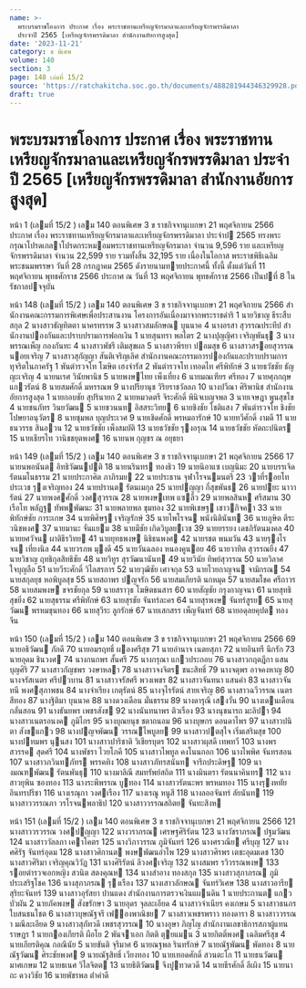 ```yaml
---
name: >-
  พระบรมราชโองการ ประกาศ เรื่อง พระราชทานเหรียญจักรมาลาและเหรียญจักรพรรดิมาลา
  ประจำปี 2565 [เหรียญจักรพรรดิมาลา สำนักงานอัยการสูงสุด]
date: '2023-11-21'
category: ข พิเศษ
volume: 140
section: 3
page: 148 เล่มที่ 15/2
source: 'https://ratchakitcha.soc.go.th/documents/488281944346329928.pdf'
draft: true
---
```


# พระบรมราชโองการ ประกาศ เรื่อง พระราชทานเหรียญจักรมาลาและเหรียญจักรพรรดิมาลา ประจำปี 2565 [เหรียญจักรพรรดิมาลา สำนักงานอัยการสูงสุด]

หน้า 1 (เลมที่ 15/2 ) เลม 140 ตอนพิเศษ 3 ข ราชกิจจานุเบกษา 21 พฤศจิกายน 2566 ประกาศ เรื่อง พระราชทานเหรียญจักรมาลาและเหรียญจักรพรรดิมาลา ประจําป 2565 ทรงพระกรุณาโปรดเกลาโปรดกระหมอมพระราชทานเหรียญจักรมาลา จํานวน 9,596 ราย และเหรียญจักรพรรดิมาลา จํานวน 22,599 ราย รวมทั้งสิ้น 32,195 ราย เนื่องในโอกาส พระราชพิธีเฉลิมพระชนมพรรษา วันที่ 28 กรกฎาคม 2565 ดังรายนามทายประกาศนี้ ทั้งนี้ ตั้งแต่วันที่ 11 พฤศจิกายน พุทธศักราช 2566 ประกาศ ณ วันที่ 13 พฤศจิกายน พุทธศักราช 2566 เป็นปที่ 8 ในรัชกาลปจจุบัน

หน้า 148 (เลมที่ 15/2 ) เลม 140 ตอนพิเศษ 3 ข ราชกิจจานุเบกษา 21 พฤศจิกายน 2566 สํานักงานคณะกรรมการพิเศษเพื่อประสานงาน โครงการอันเนื่องมาจากพระราชดําริ 1 นายวิชาญ ธีระสืบสกุล 2 นางสาวธัญทิตตา นาครทรรพ 3 นางสาวสมลักษณ บุนนาค 4 นางอรสา สุวรรณประทีป สํานักงานปองกันและปราบปรามการฟอกเงิน 1 นายสุนทรา พลไตร 2 นางปุญญิศา เจริญพันธุ 3 นางพรรณเพ็ญ กองกันทะ 4 นางสาวพัชรี เติมสุขผล 5 นางสาวพีรยา ปอมสุข 6 นางสาวสรอยสุวรรณ นอยเจริญ 7 นางสาวสุกัญญา สันติเจริญเลิศ สํานักงานคณะกรรมการปองกันและปราบปรามการทุจริตในภาครัฐ 1 พันตํารวจโท โฆษิต เฮงจํารัส 2 พันตํารวจโท เทอดไท ศรีพิทักษ์ 3 นายธวัชชัย ธัญญะเจริญ 4 นายนเรศ วินัยพานิช 5 นายพงษไทย เพ็งเที่ยง 6 นายมณเฑียร ศรีทอง 7 นายศุภกฤษ แกวรัตน์ 8 นายสมศักดิ์ มหรรณพ 9 นางปรียานุช วิริยราชวัลลภ 10 นางปวีณา ศิริพานิช สํานักงานอัยการสูงสุด 1 นายกอบชัย สุปรินายก 2 นายหมวดตรี จิระศักดิ์ พินิจเบญจพล 3 นายเจษฎา พูนสุขโข 4 นายชนภัทร วินยวัฒน 5 นายชวนนท อิสสระวิทย 6 นายชิงชัย โชติแสง 7 พันตํารวจโท ชิงชัย โปษยาอนุวัตร 8 นายชุมพล บุญประเวศ 9 นายเชิดศักดิ์ พรหมอารักษ์ 10 นายทวีศักดิ์ งามดี 11 นายธนวรรธ สินอวน 12 นายธวัชชัย เพ็งสมบัติ 13 นายธวัชชัย รุงอรุณ 14 นายธวัชชัย หัตถะปนิตร 15 นายเธียรไท วานิชชยุตพงศ 16 นายนพ กุญชร ณ อยุธยา

หน้า 149 (เลมที่ 15/2 ) เลม 140 ตอนพิเศษ 3 ข ราชกิจจานุเบกษา 21 พฤศจิกายน 2566 17 นายนพอนันต อิทธิวัฒนปติ 18 นายนรินทร ทองธิว 19 นายนิอาแซ เบญนิมะ 20 นายบรรเจิด รัตนมโนธรรม 21 นายประกาศิต ภาภิรมย 22 นายประธาน จุฬาโรจนมนตรี 23 วาที่รอยโท ประเวช รุงเจริญทอง 24 นายปรานต รัตนเมกุล 25 นายปญญา กี่สุขพันธ 26 นายปยะ นาวารัตน์ 27 นายพงศศักดิ์ วงศสุวรรณ 28 นายพงษเทพ แซลิ้ว 29 นายพลสินห ศรีสมาน 30 เรือโท พลัฏฐ ทัพพพัฒนะ 31 นายพลายพล ขุมทอง 32 นายพิเชษฐ เชาวกิจคา 33 นายพิทักษ์ชัย การะเกษ 34 นายพิศิษฐ เจริญรักษ์ 35 นายไพโรจน พนังนิตินันท 36 นายภูษิต ตีระวนิชพงศ 37 นายมานะ จั่นแยม 38 นายมีชัย เกิดวิบูลยเวช 39 นายยรรยง เดชภิรัตนมงคล 40 นายยศวัจน ผาติธีรวิทย 41 นายยุทธพงษ นิธิธนพงศ 42 นายรชต พนมวัน 43 นายรุงโรจน เที่ยงนิล 44 นายวรภพ มุงดี 45 นายวันฉลอง หนองคูนอย 46 นายวาทิต สุวรรณยิ่ง 47 นายวิชาญ ฤทธิกุลสิทธิชัย 48 นายวิทูร สุรวัฒนานันท 49 นายวินัย ทิพย์สุวรรณ 50 นายวิลาศ ใจบุญลือ 51 นายวีระศักดิ์ วิไลสรการ 52 นายวุฒิชัย เศาจกุล 53 นายไวยกาญจน จามิกรณ 54 นายสกุลยุช หอพิบูลสุข 55 นายสถาพร ปญจรัก 56 นายสมเกียรติ นกหมุด 57 นายสมโชค ศรีถาวร 58 นายสมพงษ ขจรชัยกุล 59 นายสราวุธ โฆษิตธนสาร 60 นายสัญชัย กรุงกาญจนา 61 นายสุทธิ สุขยิ่ง 62 นายสุธรรม ศรีพิทักษ์ 63 นายสุรชัย จันทร์ละคร 64 นายสุรพงษ จันทร์สูรย 65 นายสุวัฒน พรหมขุนทอง 66 นายสุวีระ ลูกรักษ์ 67 นายเสกสรร เพ็ญจันทร์ 68 นายอดุลยคุปต ทองจีน

หน้า 150 (เลมที่ 15/2 ) เลม 140 ตอนพิเศษ 3 ข ราชกิจจานุเบกษา 21 พฤศจิกายน 2566 69 นายอธิวัฒน ภักดี 70 นายอมรฤทธิ์ ผองศรีสุข 71 นายอํานาจ เนตยสุภา 72 นายอินทรี นึกรัก 73 นายอุดม ชินวงศ 74 นางกนกพร สั้นศรี 75 นางกรุณา แกวประกอบ 76 นางสาวกฤตฎีกา แสนบุญศิริ 77 นางสาวกัญชพร วงษาหลา 78 นางสาวจงจิตร ชนะสิทธิ์ 79 นางจตุพร อาจคงหาญ 80 นางจรัสเนตร ศรีปวบาน 81 นางสาวจรัสศรี พวงเพชร 82 นางสาวจันทนา แสนคํา 83 นางสาวจันทนี พงศสุภาพชน 84 นางจําเรียง เกตุรัตน์ 85 นางจุไรรัตน์ สายเจริญ 86 นางสาวฉวีวรรณ เนตรสีทอง 87 นางฐิติมา บุนนาค 88 นางดวงเดือน มั่นธรรม 89 นางดารุณี เสงวั่น 90 นางเดนเดือน กลั่นสอน 91 นางธันยพร เพชรสังข 92 นางนันทนาพร ติวเรือง 93 นางนุชนารถ มะลิปา 94 นางสาวเนตรอนงค ภูมิไกร 95 นางบุณยนุช ชตาถนอม 96 นางบุษกร ดอนดาไพร 97 นางสาวปนิตา สังขแกว 98 นางปญจพัฒน วรรณไพบูลย 99 นางสาวปตสุใจ เริ่มเสริมสุข 100 นางปทมพร นุนสง 101 นางสาวปาริชาติ วิเชียรบุตร 102 นางสาวผุสดี เทพทวี 103 นางพรสวรรค สุดศรี 104 นางพัชรา ไวยโภคี 105 นางสาวไพทูล คงโนนกอก 106 นางไพพิศ จันทรสอน 107 นางสาวภวินทภัทร พรรคทิง 108 นางสาวภัทรสนันท จารึกประดิษฐ 109 นางมณฑพัฒน รัตนพันธุ 110 นางมาลิณี สมทรัพย์สถิต 111 นางมินตรา รัตนนาคินทร 112 นางสาวยุพิน ซองทอง 113 นางระพีพรรณ บูทอง 114 นางสาวรัตนะพร พรหมทอง 115 นางรุงหทัย อินทรปรีชา 116 นางเรณุกา วงศเรือง 117 นางเรณู หนูสี 118 นางลออจันทร์ ลัยนันท 119 นางสาววรรณภา วรโรจนพลาธิป 120 นางสาววรรณสถิตย จันทะสิงห

หน้า 151 (เลมที่ 15/2 ) เลม 140 ตอนพิเศษ 3 ข ราชกิจจานุเบกษา 21 พฤศจิกายน 2566 121 นางสาววรวรรณ วงศปญญา 122 นางวราภรณ เศรษฐศิริรัตน 123 นางวัชราภรณ ปฐมวัฒน 124 นางสาววัลลภา เคาโคตร 125 นางวิภาวรรณ ภูมิจันทร์ 126 นางศรวณีย ศรีบุญ 127 นางศศิรัฐ จันทร์อุดม 128 นางสาวศิกานต พงษพัฒนอําไพ 129 นางสาวศิรพร เตชะอุดมเดช 130 นางสาวศิริมา เจริญคุณวิวัฏ 131 นางศิริรัตน์ ลีวงศเจริญ 132 นางสมพร รวิวรรณพงษ 133 รอยตํารวจเอกหญิง สวนิต สตงคุณห 134 นางสําอาง ทองสกุล 135 นางสาวสุภาภรณ ภูมิประเสริฐโชค 136 นางสุภาภรณ รุงเรือง 137 นางเสาวลักษณ จันทร์วิเศษ 138 นางสาวอารีย สุริยะจันทร์ 139 นางสาวอุรัสยา ปานแดง สํานักงานการตรวจเงินแผนดิน 1 นายประกานต แกวบัวผัน 2 นายภัคพงษ สังขรักษา 3 นายอุดร จุลละเอียด 4 นางสาวจําเนียร คงเกษม 5 นางสาวธนภร ใบสนธนโชต 6 นางสาวบุษณัฐจรี เฟองพาณิชย 7 นางสาวเพชรพราว ทองดารา 8 นางสาววรรณา มณีละเอียด 9 นางสาวสุภัทวดี เพชรสุวรรณ 10 นางอุษา ภิญโญ สํานักงานเลขาธิการสภาผู้แทนราษฎร 1 นายกองเกียรติ ผือโย 2 พันจาเอก กิตติ ตุยแมน 3 นายกิตติ์พงศ เฉลิมศรีสุข 4 นายเกียรติคุณ กอณีนัย 5 นายขันติ จุรีมาศ 6 นายณฐพล รินทรักษ์ 7 นายณัฐพัฒน พัดทอง 8 นายณัฐวัฒน ศิระชัยพงศ 9 นายณัฐสิทธิ์ เวียงทอง 10 นายเทอดศักดิ์ สวนตะโก 11 นายธนวัฒน มาศเกษม 12 นายธเนศ วิไลจิตต 13 นายธิติวัฒน จึงปูทวดวดี 14 นายธีรศักดิ์ ลีเผิง 15 นายนาถะ ดวงวิชัย 16 นายพัชรพล ต่ําคําดี
